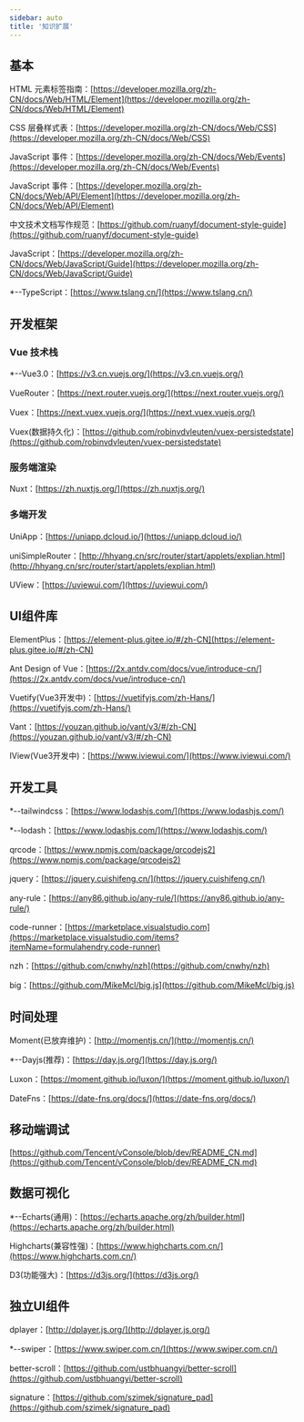 ```yaml
---
sidebar: auto
title: '知识扩展'
---
```



## 基本

HTML 元素标签指南：[https://developer.mozilla.org/zh-CN/docs/Web/HTML/Element](https://developer.mozilla.org/zh-CN/docs/Web/HTML/Element)

CSS 层叠样式表：[https://developer.mozilla.org/zh-CN/docs/Web/CSS](https://developer.mozilla.org/zh-CN/docs/Web/CSS)

JavaScript 事件：[https://developer.mozilla.org/zh-CN/docs/Web/Events](https://developer.mozilla.org/zh-CN/docs/Web/Events)

JavaScript 事件：[https://developer.mozilla.org/zh-CN/docs/Web/API/Element](https://developer.mozilla.org/zh-CN/docs/Web/API/Element)

中文技术文档写作规范：[https://github.com/ruanyf/document-style-guide](https://github.com/ruanyf/document-style-guide)

JavaScript：[https://developer.mozilla.org/zh-CN/docs/Web/JavaScript/Guide](https://developer.mozilla.org/zh-CN/docs/Web/JavaScript/Guide)

*--TypeScript：[https://www.tslang.cn/](https://www.tslang.cn/)

## 开发框架

### Vue 技术栈

*--Vue3.0：[https://v3.cn.vuejs.org/](https://v3.cn.vuejs.org/)

VueRouter：[https://next.router.vuejs.org/](https://next.router.vuejs.org/)

Vuex：[https://next.vuex.vuejs.org/](https://next.vuex.vuejs.org/)

Vuex(数据持久化)：[https://github.com/robinvdvleuten/vuex-persistedstate](https://github.com/robinvdvleuten/vuex-persistedstate)

### 服务端渲染

Nuxt：[https://zh.nuxtjs.org/](https://zh.nuxtjs.org/)

### 多端开发

UniApp：[https://uniapp.dcloud.io/](https://uniapp.dcloud.io/)

uniSimpleRouter：[http://hhyang.cn/src/router/start/applets/explian.html](http://hhyang.cn/src/router/start/applets/explian.html)

UView：[https://uviewui.com/](https://uviewui.com/)

## UI组件库

ElementPlus：[https://element-plus.gitee.io/#/zh-CN](https://element-plus.gitee.io/#/zh-CN)

Ant Design of Vue：[https://2x.antdv.com/docs/vue/introduce-cn/](https://2x.antdv.com/docs/vue/introduce-cn/)

Vuetify(Vue3开发中)：[https://vuetifyjs.com/zh-Hans/](https://vuetifyjs.com/zh-Hans/)

Vant：[https://youzan.github.io/vant/v3/#/zh-CN](https://youzan.github.io/vant/v3/#/zh-CN)

IView(Vue3开发中)：[https://www.iviewui.com/](https://www.iviewui.com/)

## 开发工具

*--tailwindcss：[https://www.lodashjs.com/](https://www.lodashjs.com/)

*--lodash：[https://www.lodashjs.com/](https://www.lodashjs.com/)

qrcode：[https://www.npmjs.com/package/qrcodejs2](https://www.npmjs.com/package/qrcodejs2)

jquery：[https://jquery.cuishifeng.cn/](https://jquery.cuishifeng.cn/)

any-rule：[https://any86.github.io/any-rule/](https://any86.github.io/any-rule/)

code-runner：[https://marketplace.visualstudio.com](https://marketplace.visualstudio.com/items?itemName=formulahendry.code-runner)

nzh：[https://github.com/cnwhy/nzh](https://github.com/cnwhy/nzh)

big：[https://github.com/MikeMcl/big.js](https://github.com/MikeMcl/big.js)

## 时间处理

Moment(已放弃维护)：[http://momentjs.cn/](http://momentjs.cn/)

*--Dayjs(推荐)：[https://day.js.org/](https://day.js.org/)

Luxon：[https://moment.github.io/luxon/](https://moment.github.io/luxon/)

DateFns：[https://date-fns.org/docs/](https://date-fns.org/docs/)

## 移动端调试
[https://github.com/Tencent/vConsole/blob/dev/README_CN.md](https://github.com/Tencent/vConsole/blob/dev/README_CN.md)

## 数据可视化

*--Echarts(通用)：[https://echarts.apache.org/zh/builder.html](https://echarts.apache.org/zh/builder.html)

Highcharts(兼容性强)：[https://www.highcharts.com.cn/](https://www.highcharts.com.cn/)

D3(功能强大)：[https://d3js.org/](https://d3js.org/)

## 独立UI组件

dplayer：[http://dplayer.js.org/](http://dplayer.js.org/)

*--swiper：[https://www.swiper.com.cn/](https://www.swiper.com.cn/)

better-scroll：[https://github.com/ustbhuangyi/better-scroll](https://github.com/ustbhuangyi/better-scroll)

signature：[https://github.com/szimek/signature_pad](https://github.com/szimek/signature_pad)